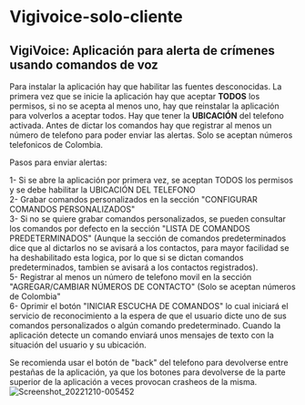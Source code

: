 # Vigivoice-solo-cliente
## VigiVoice: Aplicación para alerta de crímenes usando comandos de voz

Para instalar la aplicación hay que habilitar las fuentes desconocidas.
La primera vez que se inicie la aplicación hay que aceptar **TODOS** los permisos, si no se acepta al menos uno, 
hay que reinstalar la aplicación para volverlos a aceptar todos.
Hay que tener la **UBICACIÓN** del telefono activada.
Antes de dictar los comandos hay que registrar al menos un número de telefono para poder enviar las alertas.
Solo se aceptan números telefonicos de Colombia.<br />

Pasos para enviar alertas:<br />

1- Si se abre la aplicación por primera vez, se aceptan TODOS los permisos y se debe habilitar la UBICACIÓN DEL TELEFONO <br />
2- Grabar comandos personalizados en la sección "CONFIGURAR COMANDOS PERSONALIZADOS" <br />
3- Si no se quiere grabar comandos personalizados, se pueden consultar los comandos por defecto en la sección "LISTA DE COMANDOS PREDETERMINADOS" (Aunque la sección de comandos predeterminados dice que al dictarlos no se avisará a los contactos, para mayor facilidad se ha deshabilitado esta logica, por lo que si se dictan comandos predeterminados, tambien se avisará a los contactos registrados). </br>
5- Registrar al menos un número de telefono movil en la sección "AGREGAR/CAMBIAR NÚMEROS DE CONTACTO" (Solo se aceptan números de Colombia" </br>
6- Oprimir el botón "INICIAR ESCUCHA DE COMANDOS" lo cual iniciará el servicio de reconocimiento a la espera de que el usuario dicte uno de sus comandos personalizados o algún comando predeterminado. Cuando la aplicación detecte un comando enviará unos mensajes de texto con la situación del usuario y su ubicación.</br>

Se recomienda usar el botón de "back" del telefono para devolverse entre pestañas de la aplicación, ya que los botones para devolverse de la parte superior de la aplicación a veces provocan crasheos de la misma.
![Screenshot_20221210-005452](https://user-images.githubusercontent.com/87440377/206832280-30f66240-d6dc-4fa4-913a-e75383a0a99a.png)



